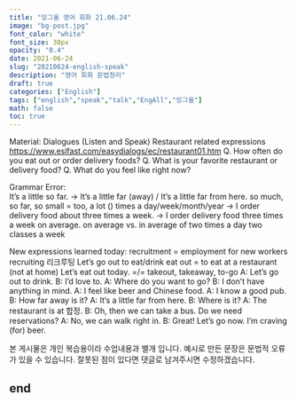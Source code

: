 ```yaml
---
title: "잉그올 영어 회화 21.06.24"
image: "bg-post.jpg"
font_color: "white"
font_size: 30px
opacity: "0.4"
date: 2021-06-24
slug: "20210624-english-speak"
description: "영어 회화 문법정리"
draft: true
categories: ["English"]
tags: ["english","speak","talk","EngAll","잉그올"]
math: false
toc: true
---
```


Material: Dialogues (Listen and Speak)
Restaurant related expressions
https://www.eslfast.com/easydialogs/ec/restaurant01.htm 
Q. How often do you eat out or order delivery foods?
Q. What is your favorite restaurant or delivery food?
Q. What do you feel like right now?

Grammar Error:  
It’s a little so far. → It’s a little far (away) / It’s a little far from here.
so much, so far, so small = too, a lot
() times a day/week/month/year → I order delivery food about three times a week.
→ I order delivery food three times a week on average.
on average vs. in average of 
two times a day
two classes a week


New expressions learned today: 
recruitment = employment for new workers
recruiting 리크루팅
Let’s go out to eat/drink
eat out = to eat at a restaurant (not at home)
Let’s eat out today.
=/= takeout, takeaway, to-go
A: Let’s go out to drink.
B: I’d love to.
A: Where do you want to go?
B: I don’t have anything in mind.
A: I feel like beer and Chinese food.
A: I know a good pub.
B: How far away is it?
A: It’s a little far from here. 
B: Where is it?
A: The restaurant is at 합정. 
B: Oh, then we can take a bus. Do we need reservations?
A: No, we can walk right in.
B: Great! Let’s go now. I’m craving (for) beer.




본 게시물은 개인 복습용이라 수업내용과 별개 입니다.
예시로 만든 문장은 문법적 오류가 있을 수 있습니다. 
잘못된 점이 있다면 댓글로 남겨주시면 수정하겠습니다. 


## end